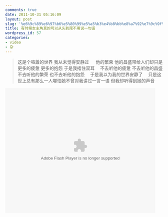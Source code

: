 ```yaml
---
comments: true
date: 2011-10-31 05:16:09
layout: post
slug: '%e6%9c%89%e6%97%b6%e5%80%99%e5%a5%b3%e4%b8%bb%e8%a7%92%e7%9c%9f%e7%9a%84%e5%8f%af%e4%bb%a5%e4%bb%8e%e5%a4%b4%e5%88%b0%e5%b0%be%e4%b8%8d%e7%94%a8%e8%af%b4%e4%b8%80%e5%8f%a5%e8%af%9d'
title: 有时候女主角真的可以从头到尾不用说一句话
wordpress_id: 57
categories:
- video
- 杂
---
```



> 这是个喧嚣的世界 
> 我从未觉得安静过 　
> 他的繁荣 他的昌盛带给人们却只是更多的疲惫 更多的抱怨 
> 于是我捂住双耳　 
> 不去听他的疲惫 不去听他的昌盛 不去听他的繁荣 也不去听他的抱怨　 
> 于是我以为我的世界安静了　 
> 只是这世上总有那么一人哪怕她不曾对我讲过一言一语 但我却听得到她的声音 

<embed src="http://player.youku.com/player.php/sid/XMjc4ODc1MDA4/v.swf" allowFullScreen="true" quality="high" width="480" height="400" align="middle" allowScriptAccess="always" type="application/x-shockwave-flash"></embed>


